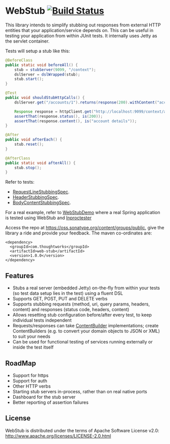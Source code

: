 # WebStub [![Build Status](https://travis-ci.org/tusharm/WebStub.png)](https://travis-ci.org/tusharm/WebStub)

This library intends to simplify stubbing out responses from external HTTP entities that your application/service  depends on.
This can be useful in testing your application from within JUnit tests. It internally uses Jetty as the servlet container.

Tests will setup a stub like this:
```java
@BeforeClass
public static void beforeAll() {
    stub = stubServer(9099, "/context");
    dslServer = dslWrapped(stub);
    stub.start();
}

@Test
public void shouldStubHttpCalls() {
    dslServer.get("/accounts/1").returns(response(200).withContent("account details"));

    Response response = httpClient.get("http://localhost:9099/context/accounts/1");
    assertThat(response.status(), is(200));
    assertThat(response.content(), is("account details"));
}

@After
public void afterEach() {
    stub.reset();
}

@AfterClass
public static void afterAll() {
    stub.stop();
}
```
Refer to tests:
+ [RequestLineStubbingSpec](/src/test/scala/com/thoughtworks/webstub/RequestLineStubbingSpec.scala).
+ [HeaderStubbingSpec](/src/test/scala/com/thoughtworks/webstub/HeaderStubbingSpec.scala).
+ [BodyContentStubbingSpec](/src/test/scala/com/thoughtworks/webstub/BodyContentStubbingSpec.scala).

For a real example, refer to [WebStubDemo](https://github.com/tusharm/WebStubDemo) where a real Spring application is tested using WebStub and [Inproctester](https://github.com/aharin/inproctester)

Access the repo at https://oss.sonatype.org/content/groups/public, give the library a ride and provide your feedback.
The maven co-ordinates are:
```
<dependency>
  <groupId>com.thoughtworks</groupId>
  <artifactId>web-stub</artifactId>
  <version>1.0.0</version>
</dependency>
```
## Features

- Stubs a real server (embedded Jetty) on-the-fly from within your tests (so test data setup lies in the test) using a fluent DSL
- Supports GET, POST, PUT and DELETE verbs
- Supports stubbing requests (method, uri, query params, headers, content) and responses (status code, headers, content)
- Allows resetting stub configuration before/after every test, to keep individual tests independent
- Requests/responses can take [ContentBuilder](/src/main/java/com/thoughtworks/webstub/dsl/builders/ContentBuilder.java) implementations; create ContentBuilders (e.g. to convert your domain objects to JSON or XML) to suit your needs
- Can be used for functional testing of services running externally or inside the test itself

## RoadMap

- Support for https
- Support for auth
- Other HTTP verbs
- Starting stub servers in-process, rather than on real native ports
- Dashboard for the stub server
- Better reporting of assertion failures

## License

WebStub is distributed under the terms of Apache Software License v2.0: http://www.apache.org/licenses/LICENSE-2.0.html
